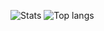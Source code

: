 
![Stats](https://github-readme-stats.vercel.app/api?username=ghnmqdtg&theme=omni&show_icons=true&count_private=true&hide_border=true&custom_title=Tweizh's+Github+Stats)
![Top langs](https://github-readme-stats.vercel.app/api/top-langs/?username=ghnmqdtg&theme=omni&layout=compact&card_width=445&count_private=true&hide_border=true)


<!--
**ghnmqdtg/ghnmqdtg** is a ✨ _special_ ✨ repository because its `README.md` (this file) appears on your GitHub profile.

Here are some ideas to get you started:

- 🔭 I’m currently working on ...
- 🌱 I’m currently learning ...
- 👯 I’m looking to collaborate on ...
- 🤔 I’m looking for help with ...
- 💬 Ask me about ...
- 📫 How to reach me: ...
- 😄 Pronouns: ...
- ⚡ Fun fact: ...
-->
